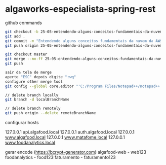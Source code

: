 # algaworks-especialista-spring-rest

github commands

```bash
git checkout -b 25-05-entendendo-alguns-conceitos-fundamentais-da-nuvem-da-aws
git add .
git commit -m "Entendendo alguns conceitos fundamentais da nuvem da AWS"
git push origin 25-05-entendendo-alguns-conceitos-fundamentais-da-nuvem-da-aws

git checkout master
git merge --no-ff 25-05-entendendo-alguns-conceitos-fundamentais-da-nuvem-da-aws
git push

sair da tela de merge
aperte "ESC" depois digite ":wq"
configure other merge tool
git config --global core.editor "'C:/Program Files/Notepad++/notepad++.exe' -multiInst -notabbar -nosession -noPlugin"

// delete branch locally
git branch -d localBranchName

// delete branch remotely
git push origin --delete remoteBranchName
```

configurar hosts

127.0.0.1       api.algafood.local
127.0.0.1       auth.algafood.local
127.0.0.1       www.algafood.local
127.0.0.1       www.matafome.local
127.0.0.1       www.foodanalytics.local

gerar encode (https://bcrypt-generator.com)
algafood-web - web123
foodanalytics - food123
faturamento - faturamento123
